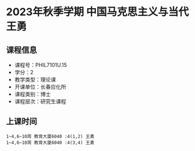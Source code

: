 # 2023年秋季学期 中国马克思主义与当代 王勇






## 课程信息

- 课程号：PHIL7101U.15
- 学分：2
- 教学类型：理论课
- 开课单位：长春应化所
- 课程类别：博士
- 课程层次：研究生课程

## 上课时间

```
1~4,6~10周 教育大厦6040 :4(1,2) 王勇
1~4,6~10周 教育大厦6040 :4(3,4) 王勇
```

